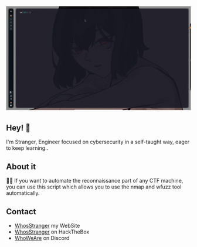 <h1 align="center">
  <img src="https://github.com/whosstranger/whosstranger/blob/main/Terminal.gif" alt="WhosStranger" />
</h1>

## Hey! 👋
I'm Stranger, Engineer focused on cybersecurity in a self-taught way, eager to keep learning..

## About it
👨‍💻 If you want to automate the reconnaissance part of any CTF machine, you can use this script which allows you to use the nmap and wfuzz tool automatically.

## Contact
- [WhosStranger](https://whosstranger.github.io/) my WebSite
- [WhosStranger](https://app.hackthebox.com/profile/805901) on HackTheBox
- [WhoWeAre](https://discord.gg/guJrpySjJZ) on Discord
